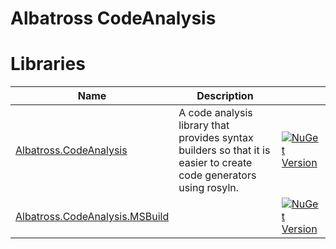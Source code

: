 # Albatross CodeAnalysis

# Libraries
|Name|Description||
|-|-|-|
|[Albatross.CodeAnalysis](./Albatross.CodeAnalysis/)|A code analysis library that provides syntax builders so that it is easier to create code generators using rosyln.|[![NuGet Version](https://img.shields.io/nuget/v/Albatross.Codeanalysis)](https://www.nuget.org/packages/Albatross.Codeanalysis)|
|[Albatross.CodeAnalysis.MSBuild](./Albatross.CodeAnalysis.MSBuild/)||[![NuGet Version](https://img.shields.io/nuget/v/Albatross.Codeanalysis.MSBuild)](https://www.nuget.org/packages/Albatross.Codeanalysis.MSBuild)|

